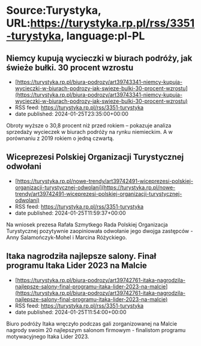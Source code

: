 # Source:Turystyka, URL:https://turystyka.rp.pl/rss/3351-turystyka, language:pl-PL

## Niemcy kupują wycieczki w biurach podróży, jak świeże bułki. 30 procent wzrostu
 - [https://turystyka.rp.pl/biura-podrozy/art39743341-niemcy-kupuja-wycieczki-w-biurach-podrozy-jak-swieze-bulki-30-procent-wzrostu](https://turystyka.rp.pl/biura-podrozy/art39743341-niemcy-kupuja-wycieczki-w-biurach-podrozy-jak-swieze-bulki-30-procent-wzrostu)
 - RSS feed: https://turystyka.rp.pl/rss/3351-turystyka
 - date published: 2024-01-25T23:35:00+00:00

Obroty wyższe o 30,8 procent niż przed rokiem – pokazuje analiza sprzedaży wycieczek w biurach podróży na rynku niemieckim. A w porównaniu z 2019 rokiem o jedną czwartą.

## Wiceprezesi Polskiej Organizacji Turystycznej odwołani
 - [https://turystyka.rp.pl/nowe-trendy/art39742491-wiceprezesi-polskiej-organizacji-turystycznej-odwolani](https://turystyka.rp.pl/nowe-trendy/art39742491-wiceprezesi-polskiej-organizacji-turystycznej-odwolani)
 - RSS feed: https://turystyka.rp.pl/rss/3351-turystyka
 - date published: 2024-01-25T11:59:37+00:00

Na wniosek prezesa Rafała Szmytkego Rada Polskiej Organizacja Turystycznej pozytywnie zaopiniowała odwołanie jego dwojga zastępców - Anny Salamończyk-Mohel i Marcina Różyckiego.

## Itaka nagrodziła najlepsze salony. Finał programu Itaka Lider 2023 na Malcie
 - [https://turystyka.rp.pl/biura-podrozy/art39742761-itaka-nagrodzila-najlepsze-salony-final-programu-itaka-lider-2023-na-malcie](https://turystyka.rp.pl/biura-podrozy/art39742761-itaka-nagrodzila-najlepsze-salony-final-programu-itaka-lider-2023-na-malcie)
 - RSS feed: https://turystyka.rp.pl/rss/3351-turystyka
 - date published: 2024-01-25T11:54:00+00:00

Biuro podróży Itaka wręczyło podczas gali zorganizowanej na Malcie nagrody swoim 20 najlepszym salonom firmowym - finalistom programu motywacyjnego Itaka Lider 2023.

